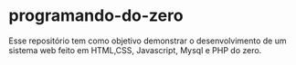 # programando-do-zero

Esse repositório tem como objetivo demonstrar o desenvolvimento de um sistema web feito em HTML,CSS, Javascript, Mysql e PHP do zero.

